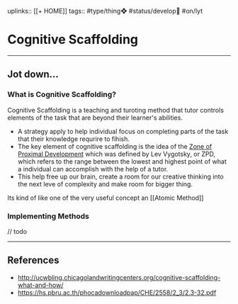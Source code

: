 uplinks:: [[+ HOME]]
tags:: #type/thing❖ #status/develop🔧 #on/lyt 

# Cognitive Scaffolding
---
## Jot down...
### What is Cognitive Scaffolding?
Cognitive Scaffolding is a teaching and turoting method that tutor controls elements of the task that are beyond their learner's abilities.
- A strategy apply to help individual focus on completing parts of the task that their knowledge requrire to fihish.
- The key element of cognitive scaffolding is the idea of the [Zone of Proximal Development](https://granite.pressbooks.pub/teachingdiverselearners/chapter/scaffolding-2/) which was defined by Lev Vygotsky, or ZPD, which refers to the range between the lowest and highest point of what a individual can accomplish with the help of a tutor.
- This help free up our brain, create a room for our creative thinking into the next leve of complexity and make room for bigger thing.

Its kind of like one of the very useful concept an [[Atomic Method]] 

### Implementing Methods
// todo

---
## References
- http://ucwbling.chicagolandwritingcenters.org/cognitive-scaffolding-what-and-how/
- https://hs.pbru.ac.th/phocadownloadpap/CHE/2558/2_3/2.3-32.pdf